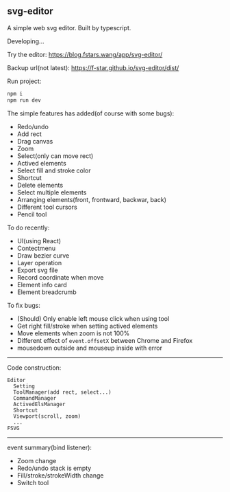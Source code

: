 svg-editor
---

A simple web svg editor. Built by typescript.

Developing...

Try the editor: https://blog.fstars.wang/app/svg-editor/

Backup url(not latest): https://f-star.github.io/svg-editor/dist/

Run project:

```sh
npm i
npm run dev
```

The simple features has added(of course with some bugs):

- Redo/undo
- Add rect
- Drag canvas
- Zoom
- Select(only can move rect)
- Actived elements
- Select fill and stroke color
- Shortcut
- Delete elements
- Select multiple elements
- Arranging elements(front, frontward, backwar, back)
- Different tool cursors
- Pencil tool

To do recently:

- UI(using React)
- Contectmenu
- Draw bezier curve
- Layer operation
- Export svg file
- Record coordinate when move
- Element info card
- Element breadcrumb

To fix bugs:

- (Should) Only enable left mouse click when using tool
- Get right fill/stroke when setting actived elements
- Move elements when zoom is not 100%
- Different effect of `event.offsetX` between Chrome and Firefox
- mousedown outside and mouseup inside with error

---

Code construction:

```
Editor
  Setting
  ToolManager(add rect, select...)
  CommandManager
  ActivedElsManager
  Shortcut
  Viewport(scroll, zoom)
  ...
FSVG
```

---

event summary(bind listener):

- Zoom change
- Redo/undo stack is empty
- Fill/stroke/strokeWidth change
- Switch tool